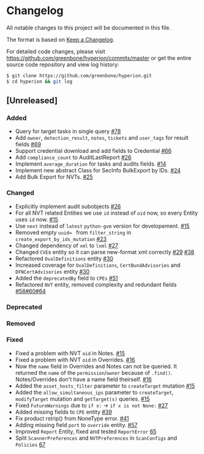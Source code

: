 # Changelog

All notable changes to this project will be documented in this file.

The format is based on [Keep a Changelog](https://keepachangelog.com/en/1.0.0/).

For detailed code changes, please visit
https://github.com/greenbone/hyperion/commits/master
or get the entire source code repository and view log history:

```sh
$ git clone https://github.com/greenbone/hyperion.git
$ cd hyperion && git log
```

## [Unreleased]

### Added

- Query for target tasks in single query [#78](https://github.com/greenbone/hyperion/pull/78)
- Add `owner`, `detection_result`, `notes`, `tickets` and `user_tags` for result fields [#69](https://github.com/greenbone/hyperion/pull/69)
- Support credential download and add fields to Credential [#66](https://github.com/greenbone/hyperion/pull/66)
- Add `compliance_count` to AuditLastReport [#26](https://github.com/greenbone/hyperion/pull/26)
- Implement `average_duration` for tasks and audits fields. [#14](https://github.com/greenbone/hyperion/pull/14)
- Implement new abstract Class for SecInfo BulkExport by IDs. [#24](https://github.com/greenbone/hyperion/pull/24)
- Add Bulk Export for NVTs. [#25](https://github.com/greenbone/hyperion/pull/25)

### Changed

- Explicitly implement audit subobjects [#26](https://github.com/greenbone/hyperion/pull/26)
- For all NVT related Entities we use `id` instead of `oid` now, so every Entity uses `id` now. [#15](https://github.com/greenbone/hyperion/pull/15)
- Use `next` instead of `latest` `python-gvm` version for developement. [#15](https://github.com/greenbone/hyperion/pull/15)
- Removed empty `uuid= ` from `filter_string` in `create_export_by_ids_mutation` [#23](https://github.com/greenbone/hyperion/pull/23)
- Changed dependency of `xml` to `lxml` [#27](https://github.com/greenbone/hyperion/pull/27)
- Changed `CVE`s entity so it can parse new-format xml correctly [#29](https://github.com/greenbone/hyperion/pull/29) [#38](https://github.com/greenbone/hyperion/pull/38)
- Refactored `OvalDefinitions` entity [#30](https://github.com/greenbone/hyperion/pull/30)
- Increased coverage for `OvalDefinitions`, `CertBundAdvisories` and `DFNCertAdvisories` entity [#30](https://github.com/greenbone/hyperion/pull/30)
- Added the `deprecatedBy` field to `CPEs` [#51](https://github.com/greenbone/hyperion/pull/51)
- Refactored `NVT` entity, removed complexity and redundant fields [#58](https://github.com/greenbone/hyperion/pull/58)[#60](https://github.com/greenbone/hyperion/pull/60)[#64](https://github.com/greenbone/hyperion/pull/64)

### Deprecated

### Removed

### Fixed

- Fixed a problem with NVT `oid` in Notes. [#15](https://github.com/greenbone/hyperion/pull/15)
- Fixed a problem with NVT `oid` in Overrides. [#16](https://github.com/greenbone/hyperion/pull/16)
- Now the `name` field in Overrides and Notes can not be queried. It returned the `name` of the `permission`/`owner` because of `.find()`. Notes/Overrides don't have a name field theirself. [#16](https://github.com/greenbone/hyperion/pull/16)
- Added the `asset_hosts_filter` parameter to `createTarget` mutation [#15](https://github.com/greenbone/hyperion/pull/15)
- Added the `allow_simultaneous_ips` parameter to `createTarget`, `modifyTarget` mutation and `getTarget(s)` queries. [#15](https://github.com/greenbone/hyperion/pull/15)
- Fixed `FutureWarnings` due to `if x:` -> `if x is not None:` [#27](https://github.com/greenbone/hyperion/pull/27)
- Added missing fields to `CPE` entity [#39](https://github.com/greenbone/hyperion/pull/39)
- Fix product rstrip() from NoneType error. [#41](https://github.com/greenbone/hyperion/pull/41)
- Adding missing field `port` to `override` entity. [#57](https://github.com/greenbone/hyperion/pull/57)
- Improved `Report` Entity, fixed and tested `ReportError` [65](https://github.com/greenbone/hyperion/pull/65)
- Split `ScannerPreferences` and `NVTPreferences` in `ScanConfigs` and `Policies` [67](https://github.com/greenbone/hyperion/pull/67)
